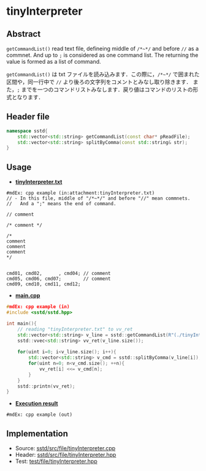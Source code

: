 # tinyInterpreter
## Abstract
`getCommandList()` read text file, defineing middle of `/*~*/` and before `//` as a commnet.
And up to `;` is considered as one command list. The returning the value is formed as a list of command.

`getCommandList()` は txt ファイルを読み込みます．この際に，`/*~*/` で囲まれた区間や，同一行中で `//` より後ろの文字列をコメントとみなし取り除きます．
また，`;` までを一つのコマンドリストみなします．戻り値はコマンドのリストの形式となります．

## Header file
```cpp
namespace sstd{
    std::vector<std::string> getCommandList(const char* pReadFile);
    std::vector<std::string> splitByComma(const std::string& str);
}
```

## Usage
- <u>**tinyInterpreter.txt**</u>
```
#mdEx: cpp example (in:attachment:tinyInterpreter.txt)
// - In this file, middle of "/*~*/" and before "//" mean commnets.
//   And a ";" means the end of command.

// comment

/* comment */

/* 
comment 
comment 
comment 
*/


cmd01, cmd02,      , cmd04; // comment
cmd05, cmd06, cmd07;        // comment
cmd09, cmd10, cmd11, cmd12;
```
- <u>**main.cpp**</u>
```cpp
#mdEx: cpp example (in)
#include <sstd/sstd.hpp>

int main(){
    // reading "tinyInterpreter.txt" to vv_ret
    std::vector<std::string> v_line = sstd::getCommandList(R"(./tinyInterpreter.txt)");
    sstd::vvec<std::string> vv_ret(v_line.size());
    
    for(uint i=0; i<v_line.size(); i++){
        std::vector<std::string> v_cmd = sstd::splitByComma(v_line[i]);
        for(uint n=0; n<v_cmd.size(); ++n){
            vv_ret[i] <<= v_cmd[n];
        }
    }
    sstd::printn(vv_ret);
}
```
- <u>**Execution result**</u>
```
#mdEx: cpp example (out)
```

## Implementation
- Source: [sstd/src/file/tinyInterpreter.cpp](https://github.com/admiswalker/SubStandardLibrary-SSTD-/blob/master/sstd/src/file/tinyInterpreter.cpp)
- Header: [sstd/src/file/tinyInterpreter.hpp](https://github.com/admiswalker/SubStandardLibrary-SSTD-/blob/master/sstd/src/file/tinyInterpreter.hpp)
- Test: [test/file/tinyInterpreter.hpp](https://github.com/admiswalker/SubStandardLibrary-SSTD-/blob/master/test/file/tinyInterpreter.hpp)

